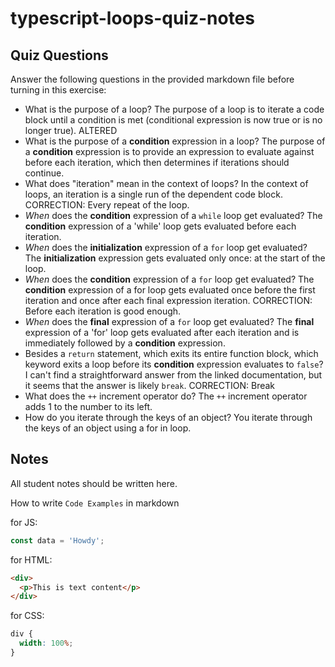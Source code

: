 # typescript-loops-quiz-notes

## Quiz Questions

Answer the following questions in the provided markdown file before turning in this exercise:

- What is the purpose of a loop?
  The purpose of a loop is to iterate a code block until a condition is met (conditional expression is now true or is no longer true).
  ALTERED
- What is the purpose of a **condition** expression in a loop?
  The purpose of a **condition** expression is to provide an expression to evaluate against before each iteration, which then determines if iterations should continue.
- What does "iteration" mean in the context of loops?
  In the context of loops, an iteration is a single run of the dependent code block.
  CORRECTION:
  Every repeat of the loop.
- _When_ does the **condition** expression of a `while` loop get evaluated?
  The **condition** expression of a 'while' loop gets evaluated before each iteration.
- _When_ does the **initialization** expression of a `for` loop get evaluated?
  The **initialization** expression gets evaluated only once: at the start of the loop.
- _When_ does the **condition** expression of a `for` loop get evaluated?
  The **condition** expression of a for loop gets evaluated once before the first iteration and once after each final expression iteration.
  CORRECTION:
  Before each iteration is good enough.
- _When_ does the **final** expression of a `for` loop get evaluated?
  The **final** expression of a 'for' loop gets evaluated after each iteration and is immediately followed by a **condition** expression.
- Besides a `return` statement, which exits its entire function block, which keyword exits a loop before its **condition** expression evaluates to `false`?
  I can't find a straightforward answer from the linked documentation, but it seems that the answer is likely `break`.
  CORRECTION:
  Break
- What does the `++` increment operator do?
  The `++` increment operator adds 1 to the number to its left.
- How do you iterate through the keys of an object?
  You iterate through the keys of an object using a for in loop.

## Notes

All student notes should be written here.

How to write `Code Examples` in markdown

for JS:

```javascript
const data = 'Howdy';
```

for HTML:

```html
<div>
  <p>This is text content</p>
</div>
```

for CSS:

```css
div {
  width: 100%;
}
```

